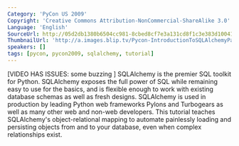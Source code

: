 ```yaml
---
Category: 'PyCon US 2009'
Copyright: 'Creative Commons Attribution-NonCommercial-ShareAlike 3.0'
Language: 'English'
SourceUrl: http://05d2db1380b6504cc981-8cbed8cf7e3a131cd8f1c3e383d10041.r93.cf2.rackcdn.com/pycon-us-2009/199_pycon-2009-introduction-to-sqlalchemy-part-1-of-3.mp4
ThumbnailUrl: 'http://a.images.blip.tv/Pycon-IntroductionToSQLAlchemyPart001423-333.jpg'
speakers: []
tags: [pycon, pycon2009, sqlalchemy, tutorial]
---
```

  
[VIDEO HAS ISSUES: some buzzing ] SQLAlchemy is the premier SQL toolkit for
Python. SQLAlchemy exposes the full power of SQL while remaining easy to use
for the basics, and is flexible enough to work with existing database schemas
as well as fresh designs. SQLAlchemy is used in production by leading Python
web frameworks Pylons and Turbogears as well as many other web and non-web
developers. This tutorial teaches SQLAlchemy's object-relational mapping to
automate painlessly loading and persisting objects from and to your database,
even when complex relationships exist.

